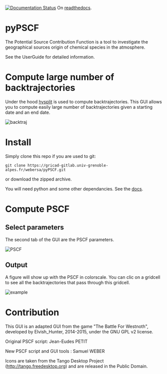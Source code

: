 [![Documentation Status](https://readthedocs.org/projects/pypscf/badge/?version=latest)](http://pypscf.readthedocs.io/en/latest/?badge=latest) On [readthedocs](https://pypscf.readthedocs.org).

# pyPSCF

The Potential Source Contribution Function is a tool to investigate the
geographical sources origin of chemical species in the atmosphere.

See the UserGuide for detailed information.

# Compute large number of backtrajectories

Under the hood [hysplit](https://ready.arl.noaa.gov/HYSPLIT.php) is used to
compute backtrajectories. This GUI allows you to compute easily large number of
backtrajectories given a starting date and an end date.

![backtraj](static/img/BackTrajGUI.png)

# Install

Simply clone this repo if you are used to git:

    git clone https://gricad-gitlab.univ-grenoble-alpes.fr/webersa/pyPSCF.git

or download the zipped archive.

You will need python and some other dependancies. See the
[docs](https://pyPSCF.readthedocs.org).

# Compute PSCF 

## Select parameters 

The second tab of the GUI are the PSCF parameters.

![PSCF](static/img/PSCF.png)

## Output

A figure will show up with the PSCF in colorscale. You can clic on a gridcell to
see all the backtrajectories that pass through this gridcell.

![example](static/img/SeaSalt_BT.png)

# Contribution

This GUI is an adapted GUI from the game "The Battle For Westnoth", developed by
Elvish_Hunter, 2014-2015, under the GNU GPL v2 license.

Original PSCF script: Jean-Eudes PETIT 

New PSCF script and GUI tools : Samuel WEBER

Icons are taken from the Tango Desktop Project (http://tango.freedesktop.org)
and are released in the Public Domain.
